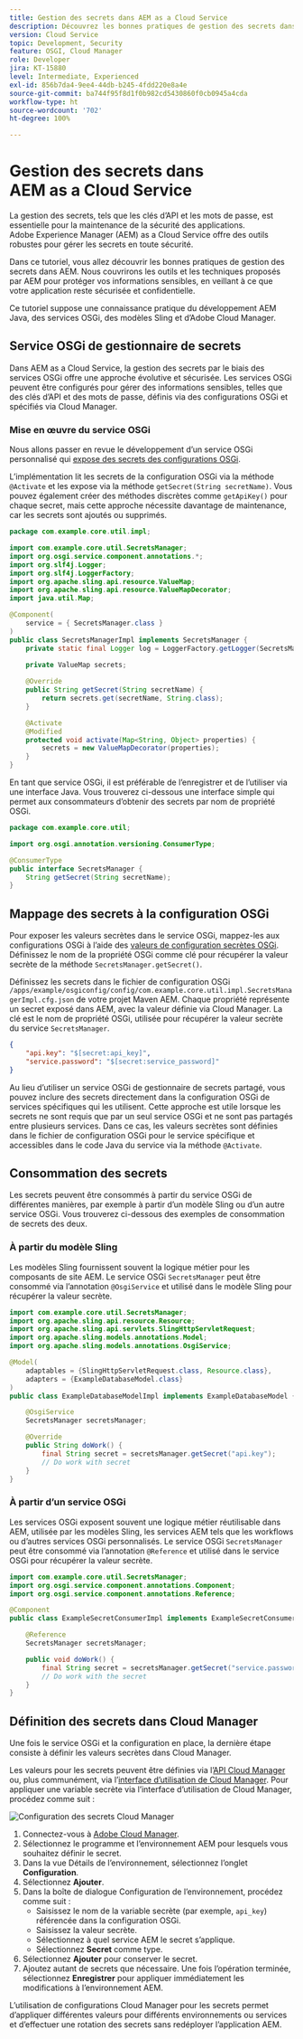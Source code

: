 ```yaml
---
title: Gestion des secrets dans AEM as a Cloud Service
description: Découvrez les bonnes pratiques de gestion des secrets dans AEM as a Cloud Service. Utilisez les outils et les techniques proposés par AEM pour protéger vos informations sensibles, en vous assurant que votre application reste sécurisée et confidentielle.
version: Cloud Service
topic: Development, Security
feature: OSGI, Cloud Manager
role: Developer
jira: KT-15880
level: Intermediate, Experienced
exl-id: 856b7da4-9ee4-44db-b245-4fdd220e8a4e
source-git-commit: ba744f95f8d1f0b982cd5430860f0cb0945a4cda
workflow-type: ht
source-wordcount: '702'
ht-degree: 100%

---
```


# Gestion des secrets dans AEM as a Cloud Service

La gestion des secrets, tels que les clés d’API et les mots de passe, est essentielle pour la maintenance de la sécurité des applications. Adobe Experience Manager (AEM) as a Cloud Service offre des outils robustes pour gérer les secrets en toute sécurité.

Dans ce tutoriel, vous allez découvrir les bonnes pratiques de gestion des secrets dans AEM. Nous couvrirons les outils et les techniques proposés par AEM pour protéger vos informations sensibles, en veillant à ce que votre application reste sécurisée et confidentielle.

Ce tutoriel suppose une connaissance pratique du développement AEM Java, des services OSGi, des modèles Sling et d’Adobe Cloud Manager.

## Service OSGi de gestionnaire de secrets

Dans AEM as a Cloud Service, la gestion des secrets par le biais des services OSGi offre une approche évolutive et sécurisée. Les services OSGi peuvent être configurés pour gérer des informations sensibles, telles que des clés d’API et des mots de passe, définis via des configurations OSGi et spécifiés via Cloud Manager.

### Mise en œuvre du service OSGi

Nous allons passer en revue le développement d’un service OSGi personnalisé qui [expose des secrets des configurations OSGi](https://experienceleague.adobe.com/fr/docs/experience-manager-cloud-service/content/implementing/deploying/configuring-osgi#secret-configuration-values).

L’implémentation lit les secrets de la configuration OSGi via la méthode `@Activate` et les expose via la méthode `getSecret(String secretName)`. Vous pouvez également créer des méthodes discrètes comme `getApiKey()` pour chaque secret, mais cette approche nécessite davantage de maintenance, car les secrets sont ajoutés ou supprimés.

```java
package com.example.core.util.impl;

import com.example.core.util.SecretsManager;
import org.osgi.service.component.annotations.*;
import org.slf4j.Logger;
import org.slf4j.LoggerFactory;
import org.apache.sling.api.resource.ValueMap;
import org.apache.sling.api.resource.ValueMapDecorator;
import java.util.Map;

@Component(
    service = { SecretsManager.class }
)
public class SecretsManagerImpl implements SecretsManager {
    private static final Logger log = LoggerFactory.getLogger(SecretsManagerImpl.class);
 
    private ValueMap secrets;

    @Override
    public String getSecret(String secretName) {
        return secrets.get(secretName, String.class);
    }

    @Activate
    @Modified
    protected void activate(Map<String, Object> properties) {
        secrets = new ValueMapDecorator(properties);
    }
}
```

En tant que service OSGi, il est préférable de l’enregistrer et de l’utiliser via une interface Java. Vous trouverez ci-dessous une interface simple qui permet aux consommateurs d’obtenir des secrets par nom de propriété OSGi.

```java
package com.example.core.util;

import org.osgi.annotation.versioning.ConsumerType;

@ConsumerType
public interface SecretsManager {
    String getSecret(String secretName);
}
```

## Mappage des secrets à la configuration OSGi

Pour exposer les valeurs secrètes dans le service OSGi, mappez-les aux configurations OSGi à l’aide des [valeurs de configuration secrètes OSGi](https://experienceleague.adobe.com/fr/docs/experience-manager-cloud-service/content/implementing/deploying/configuring-osgi#secret-configuration-values). Définissez le nom de la propriété OSGi comme clé pour récupérer la valeur secrète de la méthode `SecretsManager.getSecret()`.

Définissez les secrets dans le fichier de configuration OSGi `/apps/example/osgiconfig/config/com.example.core.util.impl.SecretsManagerImpl.cfg.json` de votre projet Maven AEM. Chaque propriété représente un secret exposé dans AEM, avec la valeur définie via Cloud Manager. La clé est le nom de propriété OSGi, utilisée pour récupérer la valeur secrète du service `SecretsManager`.

```json
{
    "api.key": "$[secret:api_key]",
    "service.password": "$[secret:service_password]"
}
```

Au lieu d’utiliser un service OSGi de gestionnaire de secrets partagé, vous pouvez inclure des secrets directement dans la configuration OSGi de services spécifiques qui les utilisent. Cette approche est utile lorsque les secrets ne sont requis que par un seul service OSGi et ne sont pas partagés entre plusieurs services. Dans ce cas, les valeurs secrètes sont définies dans le fichier de configuration OSGi pour le service spécifique et accessibles dans le code Java du service via la méthode `@Activate`.

## Consommation des secrets

Les secrets peuvent être consommés à partir du service OSGi de différentes manières, par exemple à partir d’un modèle Sling ou d’un autre service OSGi. Vous trouverez ci-dessous des exemples de consommation de secrets des deux.

### À partir du modèle Sling

Les modèles Sling fournissent souvent la logique métier pour les composants de site AEM. Le service OSGi `SecretsManager` peut être consommé via l’annotation `@OsgiService` et utilisé dans le modèle Sling pour récupérer la valeur secrète.

```java
import com.example.core.util.SecretsManager;
import org.apache.sling.api.resource.Resource;
import org.apache.sling.api.servlets.SlingHttpServletRequest;
import org.apache.sling.models.annotations.Model;
import org.apache.sling.models.annotations.OsgiService;

@Model(
    adaptables = {SlingHttpServletRequest.class, Resource.class},
    adapters = {ExampleDatabaseModel.class}
)
public class ExampleDatabaseModelImpl implements ExampleDatabaseModel {

    @OsgiService
    SecretsManager secretsManager;

    @Override 
    public String doWork() {
        final String secret = secretsManager.getSecret("api.key");
        // Do work with secret
    }
}
```

### À partir d’un service OSGi

Les services OSGi exposent souvent une logique métier réutilisable dans AEM, utilisée par les modèles Sling, les services AEM tels que les workflows ou d’autres services OSGi personnalisés. Le service OSGi `SecretsManager` peut être consommé via l’annotation `@Reference` et utilisé dans le service OSGi pour récupérer la valeur secrète.

```java
import com.example.core.util.SecretsManager;
import org.osgi.service.component.annotations.Component;
import org.osgi.service.component.annotations.Reference;

@Component
public class ExampleSecretConsumerImpl implements ExampleSecretConsumer {

    @Reference
    SecretsManager secretsManager;

    public void doWork() {
        final String secret = secretsManager.getSecret("service.password");
        // Do work with the secret
    }
}
```

## Définition des secrets dans Cloud Manager

Une fois le service OSGi et la configuration en place, la dernière étape consiste à définir les valeurs secrètes dans Cloud Manager.

Les valeurs pour les secrets peuvent être définies via l’[API Cloud Manager](https://developer.adobe.com/experience-cloud/cloud-manager/reference/api/#tag/Variables) ou, plus communément, via l’[interface d’utilisation de Cloud Manager](https://experienceleague.adobe.com/fr/docs/experience-manager-cloud-service/content/implementing/using-cloud-manager/environment-variables#overview). Pour appliquer une variable secrète via l’interface d’utilisation de Cloud Manager, procédez comme suit :

![Configuration des secrets Cloud Manager](./assets/secrets/cloudmanager-configuration.png)

1. Connectez-vous à [Adobe Cloud Manager](https://my.cloudmanager.adobe.com).
1. Sélectionnez le programme et l’environnement AEM pour lesquels vous souhaitez définir le secret.
1. Dans la vue Détails de l’environnement, sélectionnez l’onglet **Configuration**.
1. Sélectionnez **Ajouter**.
1. Dans la boîte de dialogue Configuration de l’environnement, procédez comme suit :
   - Saisissez le nom de la variable secrète (par exemple, `api_key`) référencée dans la configuration OSGi.
   - Saisissez la valeur secrète.
   - Sélectionnez à quel service AEM le secret s’applique.
   - Sélectionnez **Secret** comme type.
1. Sélectionnez **Ajouter** pour conserver le secret.
1. Ajoutez autant de secrets que nécessaire. Une fois l’opération terminée, sélectionnez **Enregistrer** pour appliquer immédiatement les modifications à l’environnement AEM.

L’utilisation de configurations Cloud Manager pour les secrets permet d’appliquer différentes valeurs pour différents environnements ou services et d’effectuer une rotation des secrets sans redéployer l’application AEM.
